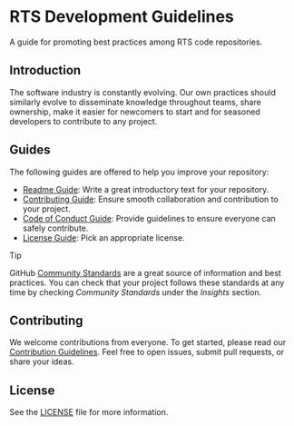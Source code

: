 # RTS Development Guidelines

A guide for promoting best practices among RTS code repositories.

## Introduction

The software industry is constantly evolving. Our own practices should similarly evolve to disseminate knowledge throughout teams, share ownership, make it easier for newcomers to start and for seasoned developers to contribute to any project.

## Guides

The following guides are offered to help you improve your repository:

- [Readme Guide](docs/guides/README_GUIDE.md): Write a great introductory text for your repository.
- [Contributing Guide](docs/guides/CONTRIBUTING_GUIDE.md): Ensure smooth collaboration and contribution to your project.
- [Code of Conduct Guide](docs/guides/CODE_OF_CONDUCT_GUIDE.md): Provide guidelines to ensure everyone can safely contribute.
- [License Guide](docs/guides/LICENSE_GUIDE.md): Pick an appropriate license.

> [!TIP]
> GitHub [Community Standards](https://opensource.guide/) are a great source of information and best practices. You can check that your project follows these standards at any time by checking _Community Standards_ under the _Insights_ section.

## Contributing

We welcome contributions from everyone. To get started, please read our [Contribution Guidelines](docs/CONTRIBUTING.md). Feel free to open issues, submit pull requests, or share your ideas.

## License

See the [LICENSE](LICENSE) file for more information.
